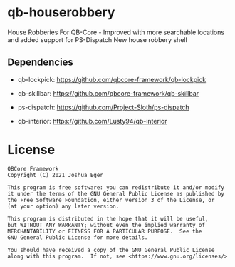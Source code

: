 # qb-houserobbery
House Robberies For QB-Core - Improved with more searchable locations and added support for PS-Dispatch 
New house robbery shell

## Dependencies

- qb-lockpick: https://github.com/qbcore-framework/qb-lockpick
- qb-skillbar: https://github.com/qbcore-framework/qb-skillbar

- ps-dispatch: https://github.com/Project-Sloth/ps-dispatch

- qb-interior: https://github.com/Lusty94/qb-interior

# License

    QBCore Framework
    Copyright (C) 2021 Joshua Eger

    This program is free software: you can redistribute it and/or modify
    it under the terms of the GNU General Public License as published by
    the Free Software Foundation, either version 3 of the License, or
    (at your option) any later version.

    This program is distributed in the hope that it will be useful,
    but WITHOUT ANY WARRANTY; without even the implied warranty of
    MERCHANTABILITY or FITNESS FOR A PARTICULAR PURPOSE.  See the
    GNU General Public License for more details.

    You should have received a copy of the GNU General Public License
    along with this program.  If not, see <https://www.gnu.org/licenses/>
